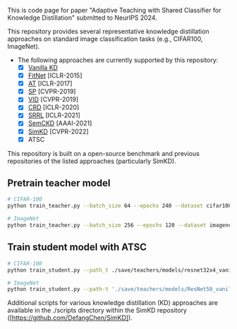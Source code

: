 This is code page for paper "Adaptive Teaching with Shared Classifier for Knowledge Distillation" submitted to NeurIPS 2024.

This repository provides several representative knowledge distillation approaches on standard image classification tasks (e.g., CIFAR100, ImageNet).

- The following approaches are currently supported by this repository:
  - [x] [Vanilla KD](https://arxiv.org/abs/1503.02531)
  - [x] [FitNet](https://arxiv.org/abs/1412.6550) [ICLR-2015]
  - [x] [AT](https://arxiv.org/abs/1612.03928) [ICLR-2017]
  - [x] [SP](https://arxiv.org/abs/1612.03928) [CVPR-2019]
  - [x] [VID](https://openaccess.thecvf.com/content_CVPR_2019/papers/Ahn_Variational_Information_Distillation_for_Knowledge_Transfer_CVPR_2019_paper.pdf) [CVPR-2019]
  - [x] [CRD](https://arxiv.org/abs/1910.10699) [ICLR-2020]
  - [x] [SRRL](https://openreview.net/forum?id=ZzwDy_wiWv) [ICLR-2021]
  - [x] [SemCKD](https://arxiv.org/abs/2012.03236) [AAAI-2021]
  - [x] [SimKD](https://arxiv.org/abs/2203.14001) [CVPR-2022] 
  - [x] ATSC

This repository is built on a open-source benchmark and previous repositories of the listed approaches (particularly SimKD).

## Pretrain teacher model
```bash
# CIFAR-100
python train_teacher.py --batch_size 64 --epochs 240 --dataset cifar100 --model resnet32x4 --learning_rate 0.05 --lr_decay_epochs 150,180,210 --weight_decay 5e-4 --trial 0 --gpu_id 0

# ImageNet
python train_teacher.py --batch_size 256 --epochs 120 --dataset imagenet --model ResNet18 --learning_rate 0.1 --lr_decay_epochs 30,60,90 --weight_decay 1e-4 --num_workers 32 --gpu_id 0,1,2,3 --dist-url tcp://127.0.0.1:23333 --multiprocessing-distributed --dali gpu --trial 0
```

## Train student model with ATSC
```bash
# CIFAR-100
python train_student.py --path_t ./save/teachers/models/resnet32x4_vanilla/resnet32x4_best.pth --distill atsc --model_s resnet8x4 -c 0 -d 0 -b 1 -w 1 -f 2 --trial 0

# ImageNet
python train_student.py --path-t './save/teachers/models/ResNet50_vanilla/ResNet50_best.pth' --batch_size 64 --epochs 120 --dataset imagenet --model_s ResNet18 --distill atsc -c 0 -d 0 -b 1 -w 10 -f 2 --learning_rate 0.01 --lr_decay_epochs 30,60,90 --weight_decay 1e-4 --num_workers 32 --gpu_id 0,1,2,3 --dist-url tcp://127.0.0.1:23444 --multiprocessing-distributed --dali gpu --trial 0 
```

Additional scripts for various knowledge distillation (KD) approaches are available in the ./scripts directory within the SimKD repository ([https://github.com/DefangChen/SimKD]).
